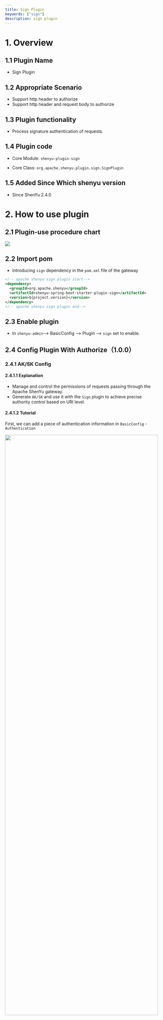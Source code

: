 ```yaml
---
title: Sign Plugin
keywords: ["sign"]
description: sign plugin
---
```



# 1. Overview

## 1.1 Plugin Name

* Sign Plugin

## 1.2 Appropriate Scenario

* Support http header to authorize
* Support http header and request body to authorize

## 1.3 Plugin functionality

* Process signature authentication of requests.

## 1.4 Plugin code

* Core Module: `shenyu-plugin-sign`

* Core Class: `org.apache.shenyu.plugin.sign.SignPlugin`

## 1.5 Added Since Which shenyu version

* Since ShenYu 2.4.0

# 2. How to use plugin

## 2.1 Plugin-use procedure chart

![](/img/shenyu/plugin/plugin_use_en.jpg)

## 2.2 Import pom

* Introducing `sign` dependency in the `pom.xml` file of the gateway

```xml
<!-- apache shenyu sign plugin start-->
<dependency>
  <groupId>org.apache.shenyu</groupId>
  <artifactId>shenyu-spring-boot-starter-plugin-sign</artifactId>
  <version>${project.version}</version>
</dependency>
<!-- apache shenyu sign plugin end-->
```

## 2.3 Enable plugin

* In `shenyu-admin`--> BasicConfig --> Plugin --> `sign` set to enable.

## 2.4 Config Plugin With Authorize（1.0.0）

### 2.4.1 AK/SK Config

#### 2.4.1.1 Explanation

- Manage and control the permissions of requests passing through the Apache ShenYu gateway.
- Generate `AK/SK` and use it with the `Sign` plugin to achieve precise authority control based on URI level.

#### 2.4.1.2 Tutorial

First, we can add a piece of authentication information in `BasicConfig` - `Authentication`

<img src="/img/shenyu/basicConfig/authorityManagement/auth_manages_add_en.jpg" width="100%" height="70%" />

Then configure this authentication information

<img src="/img/shenyu/basicConfig/authorityManagement/auth_param_en.jpg" width="50%" height="40%"/>

- AppName：The application name associated with this account, it can can fill in or choose (data comes from the application name configured in the Metadata).
- TelPhone：Telphone information.
- AppParams：When the requested context path is the same as the AppName，add this value to the header, the key is `appParam`.
- UserId：Give the user a name, just as an information record.
- ExpandInfo：Description of the account.
- PathAuth：After opening, the account only allows access to the resource path configured below.
- ResourcePath：Allow access to the resource path, support path matching，e.g. `/order/**` .

After submit, a piece of authentication information is generated, which contains `AppKey` and `AppSecret`, which is the `AK/SK` in the `Sign` plugin.

Please refer to the detailed instructions of the `Sign` plugin： [Sign Plugin](../../plugin-center/authority-and-certification/sign-plugin).

#### 2.4.1.3 PathOperation

For the created authentication information, you can click `PathOperation` at the end of a piece of authentication information.

<img src="/img/shenyu/basicConfig/authorityManagement/auth_manage_modifyPath_en.jpg" width="90%" height="80%"/>

- On the left is a list of configurable paths, and on the right is a list of paths that allow the account to access.
- Check the resource path, click the `>` or `<` in the middle to move the checked data to the corresponding list.
- In the list of configurable paths on the left, click "Editor" at the end of the account information line, and add them in the "Resource Path" in the pop-up box.

### 2.4.2 Implementation of Gateway Technology

* Adopt `AK/SK` authentication technical scheme.
* Adopt authentication plug-in and Chain of Responsibility Pattern to realize.
* Take effect when the authentication plugin is enabled and all interfaces are configured for authentication.

### 2.4.3 Authentication Guide

* Step 1: `AK/SK` is assigned by the gateway. For example, the `AK` assigned to you is: `1TEST123456781` SK is: ` 506eeb535cf740d7a755cb49f4a1536'

* Step 2: Decide the gateway path you want to access, such as `/api/service/abc`

* Step 3: Construct parameters (the following are general parameters)

| Field      | Value    |  Description  |
| --------   | --------  | :--------: |
| timestamp  |  current timestamp(String)   |  The number of milliseconds of the current time（gateway will filter requests the before 5 minutes）    |
| path       | /api/service/abc  | The path that you want to request(Modify by yourself according to your configuration of gateway) |
| version       | 1.0.0  |  `1.0.0` is a fixed string value |

Sort the above three field natually according to the key, then splice fields and fields, finally splice SK. The following is a code example.

#### 2.4.3.1 Generate sign with request header

Step 1: First, construct a Map.

```java

   Map<String, String> map = Maps.newHashMapWithExpectedSize(3);
   //timestamp is string format of millisecond. String.valueOf(LocalDateTime.now().toInstant(ZoneOffset.of("+8")).toEpochMilli())
   map.put("timestamp","1571711067186");  // Value should be string format of milliseconds
   map.put("path", "/api/service/abc");
   map.put("version", "1.0.0");
```

Step 2: Sort the `Keys` naturally, then splice the key and values, and finally splice the `SK` assigned to you.

```java
List<String> storedKeys = Arrays.stream(map.keySet()
                .toArray(new String[]{}))
                .sorted(Comparator.naturalOrder())
                .collect(Collectors.toList());
final String sign = storedKeys.stream()
                .map(key -> String.join("", key, map.get(key)))
                .collect(Collectors.joining()).trim()
                .concat("506EEB535CF740D7A755CB4B9F4A1536");
```

* The returned sign value should be:`path/api/service/abctimestamp1571711067186version1.0.0506EEB535CF740D7A755CB4B9F4A1536`

Step 3: Md5 encryption and then capitalization.

```java
DigestUtils.md5DigestAsHex(sign.getBytes()).toUpperCase()
```

* The final returned value is: `A021BF82BE342668B78CD9ADE593D683`.

#### 2.4.3.2 Generate sign with request header and request body

Step 1: First, construct a Map, and the map must save every request body parameters

```java

   Map<String, String> map = Maps.newHashMapWithExpectedSize(3);
   //timestamp is string format of millisecond. String.valueOf(LocalDateTime.now().toInstant(ZoneOffset.of("+8")).toEpochMilli())
   map.put("timestamp","1660659201000");  // Value should be string format of milliseconds
   map.put("path", "/http/order/save");
   map.put("version", "1.0.0");
   // if your request body is:{"id":123,"name":"order"}
   map.put("id", "1");
   map.put("name", "order")
```

Step 2: Sort the `Keys` naturally, then splice the key and values, and finally splice the `SK` assigned to you.

```java
List<String> storedKeys = Arrays.stream(map.keySet()
                .toArray(new String[]{}))
                .sorted(Comparator.naturalOrder())
                .collect(Collectors.toList());
final String sign = storedKeys.stream()
                .map(key -> String.join("", key, map.get(key)))
                .collect(Collectors.joining()).trim()
                .concat("2D47C325AE5B4A4C926C23FD4395C719");
```

* The returned sign value should be:`id123nameorderpath/http/order/savetimestamp1660659201000version1.0.02D47C325AE5B4A4C926C23FD4395C719`

Step 3: Md5 encryption and then capitalization.

```java
DigestUtils.md5DigestAsHex(sign.getBytes()).toUpperCase()
```

* The final returned value is: `35FE61C21F73E9AAFC46954C14F299D7`.

### 2.4.4 Request GateWay

* If your visited path is:`/api/service/abc`.

* Address: http: domain name of gateway `/api/service/abc`.

* Set `header`，`header` Parameter：

| Field        | Value    |  Description  |
| --------   | -----:  | :----: |
| timestamp  |   `1571711067186`  |  Timestamp when signing   |
| appKey     | `1TEST123456781`  |  The AK value assigned to you |
| sign       | `A90E66763793BDBC817CF3B52AAAC041`  | The signature obtained above |
| version       | `1.0.0`  | `1.0.0` is a fixed value. |

* The signature plugin will filter requests before `5` minutes by default

* If the authentication fails, will return code `401`, message may change.

```json
{
  "code": 401,
  "message": "sign is not pass,Please check you sign algorithm!",
  "data": null
}
```

### 2.4.5 Plugin Config

![](/img/shenyu/plugin/sign/sign_open_en.jpg)

### 2.4.6 Selector Config

![](/img/shenyu/plugin/sign/selector-en.png)

* Only those matched requests can be authenticated by signature.

* Selectors and rules, please refer to: [Selector And Rule Config](../../user-guide/admin-usage/selector-and-rule)

### 2.4.7 Rule Config

![](/img/shenyu/plugin/sign/rule-en.png)

* close(signRequestBody): generate signature with request header.  
* open(signRequestBody): generate signature with request header and request body.

## 2.5 Config Plugin With Authorize（2.0.0）

This authentication algorithm is the version 2.0.0 algorithm, which is same as version1's except **Authentication Guide** and **Request GateWay.**

### 2.5.1 Authentication Guide

Authentication algorithm of Version 2.0.0 generates a Token based on the signature algorithm, and puts the Token value into the request header `ShenYu-Authorization` parameter when sending a request. To distinguish it from version 1.0.0, the `version` parameter of the request header is left, which is 2.0.0.

#### 2.5.1.1 prepare

* Step 1: `AK/SK` is assigned by the gateway. For example, the `AK` assigned to you is: `1TEST123456781` SK is: ` 506eeb535cf740d7a755cb49f4a1536'

* Step 2: Decide the gateway path you want to access, such as `/api/service/abc`

#### 2.5.1.2 Generate Token

+ build parameter

  build the `parameters` that is json string

  ```json
  {
      "alg":"MD5",
      "appKey":"506EEB535CF740D7A755CB4B9F4A1536",
      "timestamp":"1571711067186"
  }
  ```

  **alg**: signature algorithm（result is uppercase HEX string）

  - MD5: MD5-HASH(data+key)
  - HMD5:HMAC-MD5
  - HS256:HMAC-SHA-256
  - HS512:HMAC-SHA-512

  **appKey**：appKey

  **timestamp**: timestamp of the length is 13

+ Calculate signature value

  ```tex
  signature = sign(
    base64Encoding(parameters) + Relative URL + Body*,
    secret
  );
  * indicate Optional , it depends on handler config
  Relative URL = path [ "?" query ] eg: /apache/shenyu/pulls?name=jack
  ```

  > note :`Relative URL` is not include fragment

+ Calculate Token

  >  token = base64Encoding(parameters) + '.' + base64Encoding(signature)

  Put the Token into the request header `ShenYu-Authorization` parameter.

### 2.5.2 Request GateWay

| Field         | 值      | 描述                                                          |
| :------------ | :------ |:------------------------------------------------------------|
| ShenYu-Authorization | Token   | Token                                                       |
| version       | `2.0.0` | Fixed value                                                 |

>please change the Authorization field to ShenYu-Authorization as soon as possible to avoid conflicts with application Authorization.

## 2.6 Examples

### 2.6.1 Verify api with sign plugin（1.0.0）

#### 2.6.1.1 Plugin Config

![](/img/shenyu/plugin/sign/sign_open_en.jpg)

#### 2.6.1.2 Selector Config

![](/img/shenyu/plugin/sign/example-selector-en.png)

#### 2.6.1.3 Rule Config

![](/img/shenyu/plugin/sign/example-rule-en.png)

#### 2.6.1.4 Add AppKey/SecretKey

![](/img/shenyu/plugin/sign/example-sign-auth-en.png)

#### 2.6.1.5 Request Service and check result

* build request params with `Authentication Guide`,

```java
public class Test1 {
  public static void main(String[] args) {
    Map<String, String> map = Maps.newHashMapWithExpectedSize(3);
    //timestamp为毫秒数的字符串形式 String.valueOf(LocalDateTime.now().toInstant(ZoneOffset.of("+8")).toEpochMilli())
    map.put("timestamp","1660658725000");  //值应该为毫秒数的字符串形式
    map.put("path", "/http/order/save");
    map.put("version", "1.0.0");
    map.put("id", "123");
    map.put("name", "order");
    // map.put("body", "{\"id\":123,\"name\":\"order\"}");

    List<String> storedKeys = Arrays.stream(map.keySet()
                    .toArray(new String[]{}))
            .sorted(Comparator.naturalOrder())
            .collect(Collectors.toList());
    final String sign = storedKeys.stream()
            .map(key -> String.join("", key, map.get(key)))
            .collect(Collectors.joining()).trim()
            .concat("2D47C325AE5B4A4C926C23FD4395C719");
    System.out.println(sign);

    System.out.println(DigestUtils.md5DigestAsHex(sign.getBytes()).toUpperCase());
  }
}
```

* signature without body: `path/http/order/savetimestamp1571711067186version1.0.02D47C325AE5B4A4C926C23FD4395C719`
* sign without body result is: `9696D3E549A6AEBE763CCC2C7952DDC1`

![](/img/shenyu/plugin/sign/result.png)

```java
public class Test2 {
  public static void main(String[] args) {
    Map<String, String> map = Maps.newHashMapWithExpectedSize(3);
    //timestamp为毫秒数的字符串形式 String.valueOf(LocalDateTime.now().toInstant(ZoneOffset.of("+8")).toEpochMilli())
    map.put("timestamp","1660659201000");  //值应该为毫秒数的字符串形式
    map.put("path", "/http/order/save");
    map.put("version", "1.0.0");

    List<String> storedKeys = Arrays.stream(map.keySet()
                    .toArray(new String[]{}))
            .sorted(Comparator.naturalOrder())
            .collect(Collectors.toList());
    final String sign = storedKeys.stream()
            .map(key -> String.join("", key, map.get(key)))
            .collect(Collectors.joining()).trim()
            .concat("2D47C325AE5B4A4C926C23FD4395C719");
    System.out.println(sign);

    System.out.println(DigestUtils.md5DigestAsHex(sign.getBytes()).toUpperCase());
  }
}
```

*signature with body:`id123nameorderpath/http/order/savetimestamp1660659201000version1.0.02D47C325AE5B4A4C926C23FD4395C719`
*sign with body result is:`35FE61C21F73E9AAFC46954C14F299D7`

![](/img/shenyu/plugin/sign/result-with-body.png)

### 2.6.2 Verify api with sign plugin（2.0.0）

All the configuration parts are the same, so let's look directly at the the calculation part of parameter of request header and the part of sending request.

#### 2.6.2.1 Request Service and check result

- implements the algorithm

  Suppose we use a signature algorithm named MD5. According to the previous description, the signature value is to concatenate the data and key, and then hash.

  ```java
      private static String sign(final String signKey, final String base64Parameters, final URI uri, final String body) {
  
          String data = base64Parameters
                  + getRelativeURL(uri)
                  + Optional.ofNullable(body).orElse("");
  
          return DigestUtils.md5Hex(data+signKey).toUpperCase();
      }
  
      private static String getRelativeURL(final URI uri) {
          if (Objects.isNull(uri.getQuery())) {
              return uri.getPath();
          }
          return uri.getPath() + "?" + uri.getQuery();
      }
  ```

- verify without the request body

  ```java
  public static void main(String[] args) {
      
      String appSecret = "2D47C325AE5B4A4C926C23FD4395C719";
  
      URI uri = URI.create("/http/order/save");
  
      String parameters = JsonUtils.toJson(ImmutableMap.of(
          "alg","MD5",
          "appKey","BD7980F5688A4DE6BCF1B5327FE07F5C",
          "timestamp","1673708353996"));
  
      String base64Parameters = Base64.getEncoder()
          .encodeToString(parameters.getBytes(StandardCharsets.UTF_8));
  
      String signature = sign(appSecret,base64Parameters,uri,null);
  
      String Token = base64Parameters+"."+signature;
  
      System.out.println(Token);
  
  }
  ```

  Token:

  ```tex
  eyJhbGciOiJNRDUiLCJhcHBLZXkiOiJCRDc5ODBGNTY4OEE0REU2QkNGMUI1MzI3RkUwN0Y1QyIsInRpbWVzdGFtcCI6IjE2NzM3MDgzNTM5OTYifQ==.33ED53DF79CA5B53C0BF2448B670AF35
  ```

  发送请求：

  ![image-20230114230500887](/img/shenyu/plugin/sign/version2_sign_request.png)

- verify with the request body

```java
    public static void main(String[] args) {
        String appSecret = "2D47C325AE5B4A4C926C23FD4395C719";

        URI uri = URI.create("/http/order/save");

        String parameters = JsonUtils.toJson(ImmutableMap.of(
                "alg","MD5",
                "appKey","BD7980F5688A4DE6BCF1B5327FE07F5C",
                "timestamp","1673708905488"));

        String base64Parameters = Base64.getEncoder()
                .encodeToString(parameters.getBytes(StandardCharsets.UTF_8));

        String requestBody = "{\"id\":123,\"name\":\"order\"}";

        String signature = sign(appSecret,base64Parameters,uri,requestBody);

        String Token = base64Parameters+"."+signature;

        System.out.println(Token);

    }
```

Token:

```tex
eyJhbGciOiJNRDUiLCJhcHBLZXkiOiJCRDc5ODBGNTY4OEE0REU2QkNGMUI1MzI3RkUwN0Y1QyIsInRpbWVzdGFtcCI6IjE2NzM3MDg5MDU0ODgifQ==.FBCEB6D816644A98378635050AB85EF1
```

![image-20230114231032837](/img/shenyu/plugin/sign/request_body.png)

![image-20230114230922598](/img/shenyu/plugin/sign/version2_sign_request_with_body.png)

# 3. How to disable plugin

* In `shenyu-admin`--> BasicConfig --> Plugin --> `sign` set to disabled.

# 4. Extension

* Please refer to: [dev-sign](../../developer/custom-sign-algorithm).

